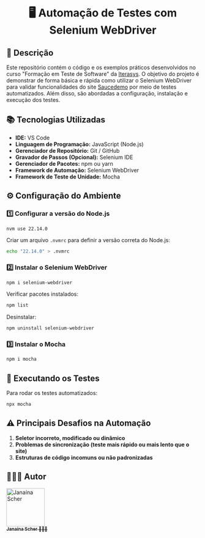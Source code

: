 <div  align="center">
	<h1>
		🖥️ Automação de Testes com Selenium WebDriver
	</h1>
</div>

## 🧐 Descrição

Este repositório contém o código e os exemplos práticos desenvolvidos no curso "Formação em Teste de Software" da [Iterasys](https://iterasys.com.br/pt). O objetivo do projeto é demonstrar de forma básica e rápida como utilizar o Selenium WebDriver para validar funcionalidades do site [Saucedemo](https://www.saucedemo.com/) por meio de testes automatizados. Além disso, são abordadas a configuração, instalação e execução dos testes.

## 📚 Tecnologias Utilizadas

- **IDE:** VS Code
- **Linguagem de Programação:** JavaScript (Node.js)
- **Gerenciador de Repositório:** Git / GitHub
- **Gravador de Passos (Opcional):** Selenium IDE
- **Gerenciador de Pacotes:** npm ou yarn
- **Framework de Automação:** Selenium WebDriver
- **Framework de Teste de Unidade:** Mocha

## ⚙️ Configuração do Ambiente

### 1️⃣ Configurar a versão do Node.js
```sh
nvm use 22.14.0
```
Criar um arquivo `.nvmrc` para definir a versão correta do Node.js:
```sh
echo "22.14.0" > .nvmrc
```

### 2️⃣ Instalar o Selenium WebDriver
```sh
npm i selenium-webdriver
```
Verificar pacotes instalados:
```sh
npm list
```
Desinstalar:
```sh
npm uninstall selenium-webdriver
```

### 3️⃣ Instalar o Mocha
```sh
npm i mocha
```

## 🚀 Executando os Testes
Para rodar os testes automatizados:
```sh
npx mocha
```

## ⚠️ Principais Desafios na Automação
1. **Seletor incorreto, modificado ou dinâmico**
2. **Problemas de sincronização (teste mais rápido ou mais lento que o site)**
3. **Estruturas de código incomuns ou não padronizadas**


## 🦸🏻‍♀️ Autor

<div>
	<a  href="https://github.com/janascher">
		<img  src="https://avatars.githubusercontent.com/u/79182711?v=4"  width="100px;"  alt="Janaína Scher"/>
		<br />
		<sub>
			<b>Janaína Scher</b> 👩🏻‍💻
		</sub>
	</a>
</div>



